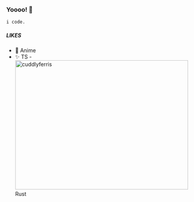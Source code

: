 ### Yoooo! 👋

`
i code.
`
##### LIKES
- 👾 Anime
- ✨ TS
-<img width="460" height="344" alt="cuddlyferris" src="https://github.com/user-attachments/assets/1e55833f-e391-4e3d-b452-4cd61c72b8b5" /> Rust


<!-- ##### STATS
<a href="https://github.com/StasDachinsky">
  <img align="center" src="https://github-readme-stats.vercel.app/api?username=StasDachinsky&count_private=true&show_icons=true&theme=aura" />
</a>
<a href="https://github.com/StasDachinsky">
  <img align="center" src="https://github-readme-stats.vercel.app/api/top-langs/?username=StasDachinsky&layout=compact&theme=aura&langs_count=8&count_private=true" />
</a> -->
